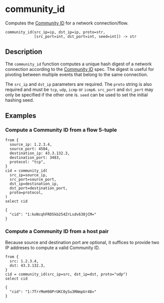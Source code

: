 # community_id

Computes the [Community ID](https://github.com/corelight/community-id-spec) for
a network connection/flow.

```tql title="Synopsis"
community_id(src_ip=ip, dst_ip=ip, proto=str,
             [src_port=int, dst_port=int, seed=int]) -> str
```

## Description

The `community_id` function computes a unique hash digest of a network
connection according to the [Community
ID](https://github.com/corelight/community-id-spec)
spec. The digest is useful for pivoting between multiple events that belong to
the same connection.

The `src_ip` and `dst_ip` parameters are required. The `proto` string is also required and must be `tcp`, `udp`, `icmp` or `icmp6`. `src_port` and `dst_port` may only be specified if the other one is. `seed` can be used to set the initial hashing seed.

## Examples

### Compute a Community ID from a flow 5-tuple

```tql title="Pipeline"
from {
  source_ip: 1.2.3.4,
  source_port: 4584,
  destination_ip: 43.3.132.3,
  destination_port: 3483,
  protocol: "tcp",
}
cid = community_id(
  src_ip=source_ip,
  src_port=source_port,
  dst_ip=destination_ip,
  dst_port=destination_port,
  proto=protocol,
)
select cid
```

```tql title="Output"
{
  "cid": "1:koNcqhFRD5kb254ZrLsdv630jCM="
}
```

### Compute a Community ID from a host pair

Because source and destination port are optional, it suffices to provide two IP
addreses to compute a valid Community ID.

```tql title="Pipeline"
from {
  src: 1.2.3.4,
  dst: 43.3.132.3,
}
cid = community_id(src_ip=src, dst_ip=dst, proto="udp")
select cid
```

```tql title="Output"
{
  "cid": "1:7TrrMeH98PrUKC0ySu3RNmpUr48="
}
```
